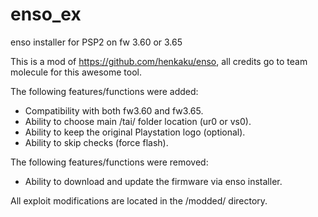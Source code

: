 # enso_ex
enso installer for PSP2 on fw 3.60 or 3.65

This is a mod of https://github.com/henkaku/enso, all credits go to team molecule for this awesome tool.

The following features/functions were added:
 - Compatibility with both fw3.60 and fw3.65.
 - Ability to choose main /tai/ folder location (ur0 or vs0).
 - Ability to keep the original Playstation logo (optional).
 - Ability to skip checks (force flash).
 
The following features/functions were removed:
 - Ability to download and update the firmware via enso installer.
 
All exploit modifications are located in the /modded/ directory.
